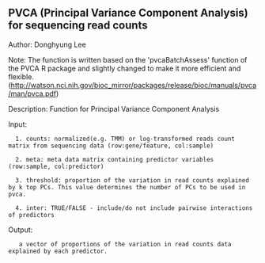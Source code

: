 PVCA (Principal Variance Component Analysis) for sequencing read counts
-----------------------------------------------------------------------

Author: Donghyung Lee

Note: The function is written based on the 'pvcaBatchAssess' function of the PVCA R package and slightly changed to make it more efficient and flexible. (<http://watson.nci.nih.gov/bioc_mirror/packages/release/bioc/manuals/pvca/man/pvca.pdf>)

Description: Function for Principal Variance Component Analysis

Input:

      1. counts: normalized(e.g. TMM) or log-transformed reads count matrix from sequencing data (row:gene/feature, col:sample) 
               
      2. meta: meta data matrix containing predictor variables (row:sample, col:predictor)
      
      3. threshold: proportion of the variation in read counts explained by k top PCs. This value determines the number of PCs to be used in pvca. 
      
      4. inter: TRUE/FALSE - include/do not include pairwise interactions of predictors

Output:

       a vector of proportions of the variation in read counts data explained by each predictor.
